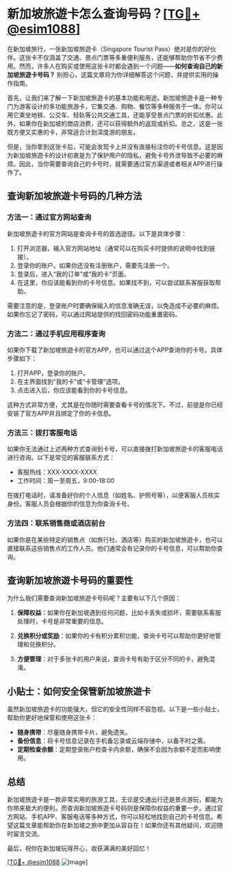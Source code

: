 # 新加坡旅遊卡怎么查询号码？[[TG💪+ @esim1088](https://t.me/s/esim1088)]

在新加坡旅行，一张新加坡旅遊卡（Singapore Tourist Pass）绝对是你的好伙伴。这张卡不仅涵盖了交通、景点门票等多重便利服务，还能够帮助你节省不少费用。然而，许多人在购买或使用这张卡时都会遇到一个问题——**如何查询自己的新加坡旅遊卡号码？** 别担心，这篇文章将为你详细解答这个问题，并提供实用的操作指南。

首先，让我们来了解一下新加坡旅遊卡的基本功能和用途。新加坡旅遊卡是一种专门为游客设计的多功能旅游卡，它集交通、购物、餐饮等多种服务于一体。你可以用它乘坐地铁、公交车、轻轨等公共交通工具，还能享受景点门票的折扣优惠。此外，如果你在新加坡的商店消费，还可以获得额外的返现或折扣。总之，这是一张既方便又实惠的卡，非常适合计划深度游的朋友。

但是，当你拿到这张卡后，可能会发现卡上并没有直接标注你的卡号信息。这是因为新加坡旅遊卡的设计初衷是为了保护用户的隐私，避免卡号外泄导致不必要的麻烦。因此，当你需要查询自己的卡号时，就需要通过官方渠道或者相关APP进行操作了。

## 查询新加坡旅遊卡号码的几种方法

### 方法一：通过官方网站查询

新加坡旅遊卡的官方网站是查询卡号的首选途径。以下是具体步骤：

1. 打开浏览器，输入官方网站地址（通常可以在购买卡时提供的说明中找到链接）。
2. 登录你的账户。如果你还没有注册账户，需要先注册一个。
3. 登录后，进入“我的订单”或“我的卡”页面。
4. 在这里，你应该能看到你的卡号信息。如果找不到，可以尝试联系客服获取帮助。

需要注意的是，登录账户时要确保输入的信息准确无误，以免造成不必要的麻烦。如果你忘记了密码，可以通过网站提供的找回密码功能重置密码。

### 方法二：通过手机应用程序查询

如果你下载了新加坡旅遊卡的官方APP，也可以通过这个APP查询你的卡号。具体步骤如下：

1. 打开APP，登录你的账户。
2. 在主界面找到“我的卡”或“卡管理”选项。
3. 点击进入后，你应该能看到你的卡号信息。

这种方式非常方便，尤其是在你随时需要查看卡号的情况下。不过，前提是你已经安装了官方APP并且绑定了你的卡信息。

### 方法三：拨打客服电话

如果你无法通过上述两种方式查询到卡号，可以直接拨打新加坡旅遊卡的客服电话进行咨询。以下是常见的客服联系方式：

- 客服热线：XXX-XXXX-XXXX
- 工作时间：周一至周五，9:00-18:00

在拨打电话时，请准备好你的个人信息（如姓名、护照号等），以便客服人员核实身份。客服人员会根据你的信息为你查询卡号。

### 方法四：联系销售商或酒店前台

如果你是在某些特定的销售点（如旅行社、酒店等）购买的新加坡旅遊卡，也可以直接联系这些销售点的工作人员。他们通常会有记录你的卡号信息，可以帮助你查询。

## 查询新加坡旅遊卡号码的重要性

为什么我们需要查询新加坡旅遊卡号码呢？主要有以下几个原因：

1. **保障权益**：如果你在新加坡遇到任何问题，比如卡丢失或损坏，需要联系客服处理时，卡号是非常重要的信息。
   
2. **兑换积分或奖励**：如果你的卡有积分累积功能，查询卡号可以帮助你更好地管理和兑换积分。

3. **方便管理**：对于多张卡的用户来说，查询卡号有助于区分不同的卡，避免混淆。

## 小贴士：如何安全保管新加坡旅遊卡

虽然新加坡旅遊卡的功能强大，但它的安全性同样不容忽视。以下是一些小贴士，帮助你更好地保管和使用这张卡：

- **随身携带**：尽量随身携带卡片，避免遗失。
- **备份信息**：将卡号信息记录在手机备忘录或云端存储中，以备不时之需。
- **定期检查余额**：定期登录账户检查卡内余额，确保不会因为余额不足而影响使用。

## 总结

新加坡旅遊卡是一款非常实用的旅游工具，无论是交通出行还是景点游玩，都能为你带来极大的便利。而查询新加坡旅遊卡号码则是保障你权益的重要一步。通过官方网站、手机APP、客服电话等多种方式，你可以轻松地找到自己的卡号信息。希望这篇文章能帮助你在新加坡之旅中更加从容自在！如果你还有其他疑问，欢迎随时留言交流。

最后，祝你在新加坡玩得开心，收获满满的美好回忆！

[[TG💪+ @esim1088](https://t.me/s/esim1088) ![Image](https://i.postimg.cc/4NQfJmqS/Snipaste-2025-05-13-00-14-12.png)]